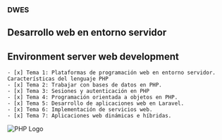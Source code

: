 ### DWES

## Desarrollo web en entorno servidor

## Environment server web development

```
- [x] Tema 1: Plataformas de programación web en entorno servidor. Características del lenguaje PHP
- [x] Tema 2: Trabajar con bases de datos en PHP.
- [x] Tema 3: Sesiones y autenticación en PHP
- [x] Tema 4: Programación orientada a objetos en PHP.
- [x] Tema 5: Desarrollo de aplicaciones web en Laravel.
- [x] Tema 6: Implementación de servicios web.
- [x] Tema 7: Aplicaciones web dinámicas e híbridas.

```

![PHP Logo](https://upload.wikimedia.org/wikipedia/commons/2/27/PHP-logo.svg)
